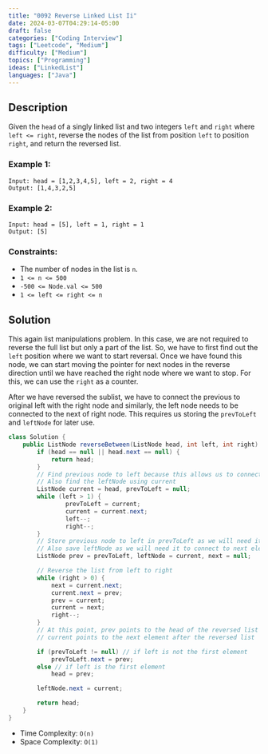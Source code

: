 ```yaml
---
title: "0092 Reverse Linked List Ii"
date: 2024-03-07T04:29:14-05:00
draft: false
categories: ["Coding Interview"]
tags: ["Leetcode", "Medium"]
difficulty: ["Medium"]
topics: ["Programming"]
ideas: ["LinkedList"]
languages: ["Java"]
---
```


## Description

Given the `head` of a singly linked list and two integers `left` and `right` where `left <= right`, reverse the nodes of the list from position `left` to position `right`, and return the reversed list.

### Example 1:

```
Input: head = [1,2,3,4,5], left = 2, right = 4
Output: [1,4,3,2,5]
```

### Example 2:

```
Input: head = [5], left = 1, right = 1
Output: [5]
```

### Constraints:

- The number of nodes in the list is `n`.
- `1 <= n <= 500`
- `-500 <= Node.val <= 500`
- `1 <= left <= right <= n`


## Solution

This again list manipulations problem. In this case, we are not required to reverse the full list but only a part of the list. So, we have to first find out the `left` position where we want to start reversal. Once we have found this node, we can start moving the pointer for next nodes in the reverse direction until we have reached the right node where we want to stop. For this, we can use the `right` as a counter.

After we have reversed the sublist, we have to connect the previous to original left with the right node and similarly, the left node needs to be connected to the next of right node. This requires us storing the `prevToLeft` and `leftNode` for later use. 

```java
class Solution {
    public ListNode reverseBetween(ListNode head, int left, int right) {
        if (head == null || head.next == null) {
            return head;
        }
        // Find previous node to left because this allows us to connect the reversed list to the rest of the list
        // Also find the leftNode using current
        ListNode current = head, prevToLeft = null;
        while (left > 1) {
                prevToLeft = current;
                current = current.next;
                left--;
                right--;
        }
        // Store previous node to left in prevToLeft as we will need it at the end to connect the reversed list to the rest of the list
        // Also save leftNode as we will need it to connect to next element at the end.
        ListNode prev = prevToLeft, leftNode = current, next = null;

        // Reverse the list from left to right
        while (right > 0) {
            next = current.next;
            current.next = prev;
            prev = current;
            current = next;
            right--;
        }
        // At this point, prev points to the head of the reversed list
        // current points to the next element after the reversed list

        if (prevToLeft != null) // if left is not the first element
            prevToLeft.next = prev;
        else // if left is the first element
            head = prev;

        leftNode.next = current;

        return head;
    }
}
```

- Time Complexity: `O(n)`
- Space Complexity: `O(1)`